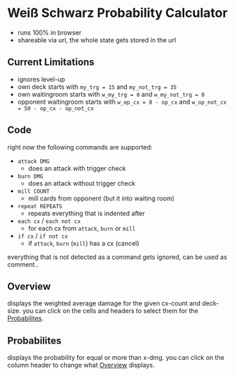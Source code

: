 # Weiß Schwarz Probability Calculator

* runs 100% in browser
* shareable via url, the whole state gets stored in the url

## Current Limitations

* ignores level-up
* own deck starts with `my_trg = 15` and `my_not_trg = 35`
* own waitingroom starts with `w_my_trg = 0` and `w_my_not_trg = 0`
* opponent waitingroom starts with `w_op_cx = 8 - op_cx` and `w_op_not_cx = 50 - op_cx - op_not_cx`

## Code

right now the following commands are supported:

* `attack DMG`
    * does an attack with trigger check
* `burn DMG`
    * does an attack without trigger check
* `mill COUNT`
    * mill cards from opponent (but it into waiting room)
* `repeat REPEATS`
    * repeats everything that is indented after
* `each cx` / `each not cx`
    * for each cx from `attack`, `burn` or `mill`
* `if cx` / `if not cx`
    * if `attack`, `burn` (`mill`) has a cx (cancel)

everything that is not detected as a command gets ignored, can be used as comment..

## Overview

displays the weighted average damage for the given cx-count and deck-size.
you can click on the cells and headers to select them for the [Probabilites](#probabilites).

## Probabilites

displays the probability for equal or more than x-dmg.
you can click on the column header to change what [Overview](#overview) displays.
